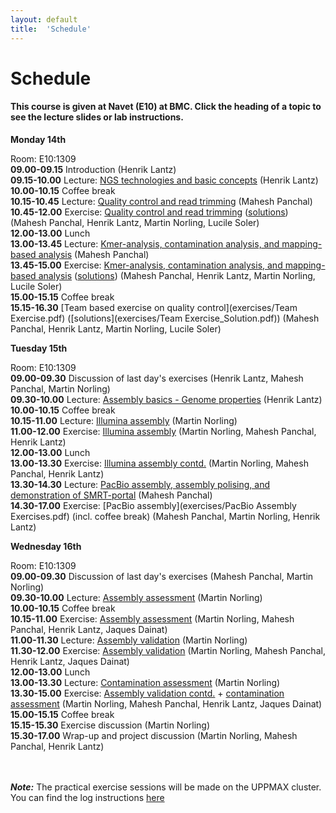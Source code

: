 ```yaml
---
layout: default
title:  'Schedule'
---
```


# Schedule

#### This course is given at Navet (E10) at BMC. Click the heading of a topic to see the lecture slides or lab instructions.

**Monday 14th** 

Room: E10:1309  
**09.00-09.15** Introduction (Henrik Lantz)  
**09.15-10.00** Lecture: [NGS technologies and basic concepts](files/Sequence_technologies_2016.ppt) (Henrik Lantz)  
**10.00-10.15** Coffee break  
**10.15-10.45** Lecture: [Quality control and read trimming](files/Sequence_Quality_Assessment.pdf) (Mahesh Panchal)  
**10.45-12.00** Exercise: [Quality control and read trimming](exercises/Sequence_Data_Quality_Assessment_Exercises.pdf) ([solutions](exercises/Sequence_Data_Quality_Assessment_Exercises_and_Solutions.pdf)) (Mahesh Panchal, Henrik Lantz, Martin Norling, Lucile Soler)  
**12.00-13.00** Lunch  
**13.00-13.45** Lecture: [Kmer-analysis, contamination analysis, and mapping-based analysis](files/KmerAnalysisContaminationMapping.pdf) (Mahesh Panchal)  
**13.45-15.00** Exercise: [Kmer-analysis, contamination analysis, and mapping-based analysis](exercises/KmerAnalysisAndContamination_Exercises.pdf) ([solutions](exercises/KmerAnalysisAndContamination_ExercisesAndSolutions.pdf)) (Mahesh Panchal, Henrik Lantz, Martin Norling, Lucile Soler)  
**15.00-15.15** Coffee break  
**15.15-16.30** [Team based exercise on quality control](exercises/Team Exercise.pdf) ([solutions](exercises/Team Exercise_Solution.pdf)) (Mahesh Panchal, Henrik Lantz, Martin Norling, Lucile Soler)  

**Tuesday 15th** 

Room: E10:1309  
**09.00-09.30** Discussion of last day's exercises (Henrik Lantz, Mahesh Panchal, Martin Norling)  
**09.30-10.00** Lecture: [Assembly basics - Genome properties](files/Genome_properties_2016.ppt) (Henrik Lantz)  
**10.00-10.15** Coffee break  
**10.15-11.00** Lecture: [Illumina assembly](files/2016-11-15_Illumina_assembly_45_min.pdf) (Martin Norling)  
**11.00-12.00** Exercise: [Illumina assembly](exercises/illumina_assembly) (Martin Norling, Mahesh Panchal, Henrik Lantz)  
**12.00-13.00** Lunch  
**13.00-13.30** Exercise: [Illumina assembly contd.](exercises/illumina_assembly) (Martin Norling, Mahesh Panchal, Henrik Lantz)  
**13.30-14.30** Lecture: [PacBio assembly, assembly polising, and demonstration of SMRT-portal](files/PacBio_Assembly.pdf) (Mahesh Panchal)  
**14.30-17.00** Exercise: [PacBio assembly](exercises/PacBio Assembly Exercises.pdf) (incl. coffee break) (Mahesh Panchal, Martin Norling, Henrik Lantz)  

**Wednesday 16th**

Room: E10:1309  
**09.00-09.30** Discussion of last day's exercises (Mahesh Panchal, Martin Norling)  
**09.30-10.00** Lecture: [Assembly assessment](files/Assembly_assessment.pdf) (Martin Norling)  
**10.00-10.15** Coffee break  
**10.15-11.00** Exercise: [Assembly assessment](exercises/assembly_assessment) (Martin Norling, Mahesh Panchal, Henrik Lantz, Jaques Dainat)  
**11.00-11.30** Lecture: [Assembly validation](files/Assembly_validation.pdf) (Martin Norling)  
**11.30-12.00** Exercise: [Assembly validation](exercises/assembly_validation) (Martin Norling, Mahesh Panchal, Henrik Lantz, Jaques Dainat)  
**12.00-13.00** Lunch  
**13.00-13.30** Lecture: [Contamination assessment](files/Contamination_assessment.pdf) (Martin Norling)  
**13.30-15.00** Exercise: [Assembly validation contd.](exercises/assembly_validation) + [contamination assessment](exercises/contamination_assessment) (Martin Norling, Mahesh Panchal, Henrik Lantz, Jaques Dainat)  
**15.00-15.15** Coffee break  
**15.15-15.30** Exercise discussion (Martin Norling)  
**15.30-17.00** Wrap-up and project discussion (Martin Norling, Mahesh Panchal, Henrik Lantz)  
<br/>
<br/>

***Note:***
The practical exercise sessions will be made on the UPPMAX cluster. You can find the log instructions [here](login_instructions)
